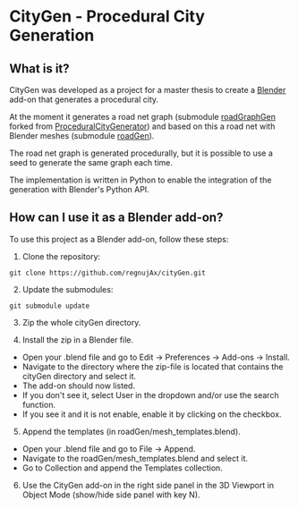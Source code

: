 # CityGen - Procedural City Generation

## What is it?
CityGen was developed as a project for a master thesis to create a [Blender](https://www.blender.org/) add-on that generates a procedural city.

At the moment it generates a road net graph (submodule [roadGraphGen](https://github.com/regnujAx/roadGraphGen) forked from [ProceduralCityGenerator](https://github.com/panicmod-e/ProceduralCityGenerator)) and based on this a road net with Blender meshes (submodule [roadGen](https://github.com/regnujAx/roadGen)).

The road net graph is generated procedurally, but it is possible to use a seed to generate the same graph each time.

The implementation is written in Python to enable the integration of the generation with Blender's Python API.


## How can I use it as a Blender add-on?
To use this project as a Blender add-on, follow these steps:

1. Clone the repository:
```shell
git clone https://github.com/regnujAx/cityGen.git
```

2. Update the submodules:
```shell
git submodule update
```

3. Zip the whole cityGen directory.

4. Install the zip in a Blender file.
- Open your .blend file and go to Edit &rarr; Preferences &rarr; Add-ons &rarr; Install.
- Navigate to the directory where the zip-file is located that contains the cityGen directory and select it.
- The add-on should now listed.
- If you don't see it, select User in the dropdown and/or use the search function.
- If you see it and it is not enable, enable it by clicking on the checkbox.

5. Append the templates (in roadGen/mesh_templates.blend).
- Open your .blend file and go to File &rarr; Append.
- Navigate to the roadGen/mesh_templates.blend and select it.
- Go to Collection and append the Templates collection.

6. Use the CityGen add-on in the right side panel in the 3D Viewport in Object Mode (show/hide side panel with key N).
